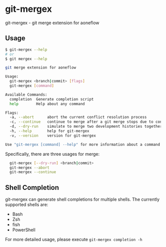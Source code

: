 # git-mergex

git-mergex - git merge extension for aoneflow

## Usage

```bash
$ git-mergex --help
# or
$ git mergex --help

git merge extension for aoneflow

Usage:
  git-mergex <branch|commit> [flags]
  git-mergex [command]

Available Commands:
  completion  Generate completion script
  help        Help about any command

Flags:
  -a, --abort      abort the current conflict resolution process
  -c, --continue   continue to merge after a git merge stops due to conflicts
  -d, --dry-run    simulate to merge two development histories together
  -h, --help       help for git-mergex
  -v, --version    version for git-mergex

Use "git-mergex [command] --help" for more information about a command
```
Specifically, there are three usages for merge:

```bash
  git-mergex [--dry-run] <branch|commit>
  git-mergex --abort
  git-mergex --continue
```

## Shell Completion

git-mergex can generate shell completions for multiple shells. The currently supported shells are:

- Bash
- Zsh
- fish
- PowerShell

For more detailed usage, please execute `git-mergex completion -h`
